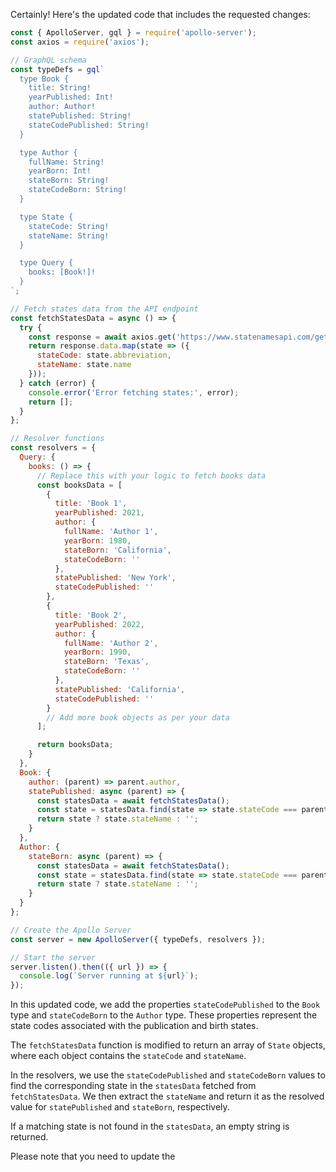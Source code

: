Certainly! Here's the updated code that includes the requested changes:

```javascript
const { ApolloServer, gql } = require('apollo-server');
const axios = require('axios');

// GraphQL schema
const typeDefs = gql`
  type Book {
    title: String!
    yearPublished: Int!
    author: Author!
    statePublished: String!
    stateCodePublished: String!
  }

  type Author {
    fullName: String!
    yearBorn: Int!
    stateBorn: String!
    stateCodeBorn: String!
  }

  type State {
    stateCode: String!
    stateName: String!
  }

  type Query {
    books: [Book!]!
  }
`;

// Fetch states data from the API endpoint
const fetchStatesData = async () => {
  try {
    const response = await axios.get('https://www.statenamesapi.com/getallstates');
    return response.data.map(state => ({
      stateCode: state.abbreviation,
      stateName: state.name
    }));
  } catch (error) {
    console.error('Error fetching states:', error);
    return [];
  }
};

// Resolver functions
const resolvers = {
  Query: {
    books: () => {
      // Replace this with your logic to fetch books data
      const booksData = [
        {
          title: 'Book 1',
          yearPublished: 2021,
          author: {
            fullName: 'Author 1',
            yearBorn: 1980,
            stateBorn: 'California',
            stateCodeBorn: ''
          },
          statePublished: 'New York',
          stateCodePublished: ''
        },
        {
          title: 'Book 2',
          yearPublished: 2022,
          author: {
            fullName: 'Author 2',
            yearBorn: 1990,
            stateBorn: 'Texas',
            stateCodeBorn: ''
          },
          statePublished: 'California',
          stateCodePublished: ''
        }
        // Add more book objects as per your data
      ];

      return booksData;
    }
  },
  Book: {
    author: (parent) => parent.author,
    statePublished: async (parent) => {
      const statesData = await fetchStatesData();
      const state = statesData.find(state => state.stateCode === parent.stateCodePublished);
      return state ? state.stateName : '';
    }
  },
  Author: {
    stateBorn: async (parent) => {
      const statesData = await fetchStatesData();
      const state = statesData.find(state => state.stateCode === parent.stateCodeBorn);
      return state ? state.stateName : '';
    }
  }
};

// Create the Apollo Server
const server = new ApolloServer({ typeDefs, resolvers });

// Start the server
server.listen().then(({ url }) => {
  console.log(`Server running at ${url}`);
});
```

In this updated code, we add the properties `stateCodePublished` to the `Book` type and `stateCodeBorn` to the `Author` type. These properties represent the state codes associated with the publication and birth states.

The `fetchStatesData` function is modified to return an array of `State` objects, where each object contains the `stateCode` and `stateName`.

In the resolvers, we use the `stateCodePublished` and `stateCodeBorn` values to find the corresponding state in the `statesData` fetched from `fetchStatesData`. We then extract the `stateName` and return it as the resolved value for `statePublished` and `stateBorn`, respectively.

If a matching state is not found in the `statesData`, an empty string is returned.

Please note that you need to update the